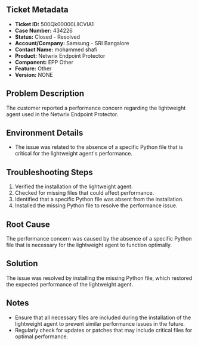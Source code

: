 ## Ticket Metadata
- **Ticket ID:** 500Qk00000LIlCVIA1
- **Case Number:** 434226
- **Status:** Closed - Resolved
- **Account/Company:** Samsung - SRI Bangalore
- **Contact Name:** mohammed shafi
- **Product:** Netwrix Endpoint Protector
- **Component:** EPP Other
- **Feature:** Other
- **Version:** NONE

## Problem Description
The customer reported a performance concern regarding the lightweight agent used in the Netwrix Endpoint Protector.

## Environment Details
- The issue was related to the absence of a specific Python file that is critical for the lightweight agent's performance.

## Troubleshooting Steps
1. Verified the installation of the lightweight agent.
2. Checked for missing files that could affect performance.
3. Identified that a specific Python file was absent from the installation.
4. Installed the missing Python file to resolve the performance issue.

## Root Cause
The performance concern was caused by the absence of a specific Python file that is necessary for the lightweight agent to function optimally.

## Solution
The issue was resolved by installing the missing Python file, which restored the expected performance of the lightweight agent.

## Notes
- Ensure that all necessary files are included during the installation of the lightweight agent to prevent similar performance issues in the future.
- Regularly check for updates or patches that may include critical files for optimal performance.